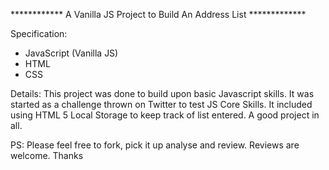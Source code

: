 ************ A Vanilla JS Project to Build An Address List *************

Specification:
- JavaScript (Vanilla JS)
- HTML 
- CSS 

Details: 
This project was done to build upon basic Javascript skills. It was started as a challenge thrown on Twitter to test JS Core Skills. It included using HTML 5 Local Storage to keep track of list entered. A good project in all. 


PS: Please feel free to fork, pick it up analyse and review. Reviews are welcome. Thanks